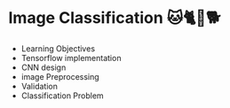 # Image Classification 🐱🐈🐶🐕
- Learning Objectives
- Tensorflow implementation 
- CNN design
- image Preprocessing
- Validation
- Classification Problem 
